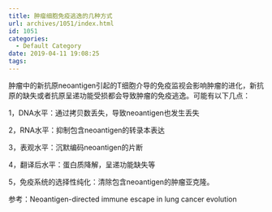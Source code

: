 ```yaml
---
title: 肿瘤细胞免疫逃逸的几种方式
url: archives/1051/index.html
id: 1051
categories:
  - Default Category
date: 2019-04-11 19:08:25
tags:
---
```


肿瘤中的新抗原neoantigen引起的T细胞介导的免疫监视会影响肿瘤的进化，新抗原的缺失或者抗原呈递功能受损都会导致肿瘤的免疫逃逸。可能有以下几点：

1，DNA水平：通过拷贝数丢失，导致neoantigen也发生丢失

2，RNA水平：抑制包含neoantigen的转录本表达

3，表观水平：沉默编码neoantigen的片断

4，翻译后水平：蛋白质降解，呈递功能缺失等

5，免疫系统的选择性纯化：清除包含neoantigen的肿瘤亚克隆。

参考：Neoantigen-directed immune escape in lung cancer evolution